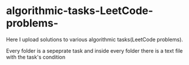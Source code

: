 # algorithmic-tasks-LeetCode-problems-
Here I upload solutions to various algorithmic tasks(LeetCode problems).

Every folder is a sepeprate task and inside every folder there is a text file with the task's condition
